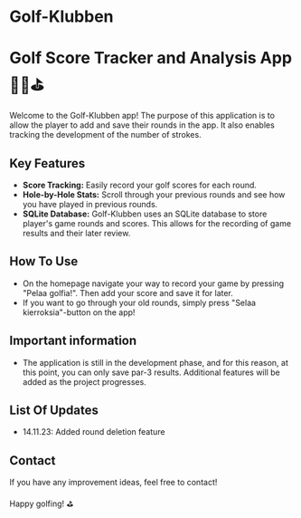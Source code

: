 # Golf-Klubben 

# Golf Score Tracker and Analysis App 🏌️‍♂️⛳️

Welcome to the Golf-Klubben app! The purpose of this application is to allow the player to add and save their rounds in the app. It also enables tracking the development of the number of strokes.

## Key Features

- **Score Tracking:** Easily record your golf scores for each round. 
- **Hole-by-Hole Stats:** Scroll through your previous rounds and see how you have played in previous rounds.
- **SQLite Database:** Golf-Klubben uses an SQLite database to store player's game rounds and scores. This allows for the recording of game results and their later review.

## How To Use
- On the homepage navigate your way to record your game by pressing "Pelaa golfia!". Then add your score and save it for later. 
- If you want to go through your old rounds, simply press "Selaa kierroksia"-button on the app!


## Important information
- The application is still in the development phase, and for this reason, at this point, you can only save par-3 results. Additional features will be added as the project progresses.

## List Of Updates
- 14.11.23: Added round deletion feature


## Contact

If you have any improvement ideas, feel free to contact!

Happy golfing! ⛳️
